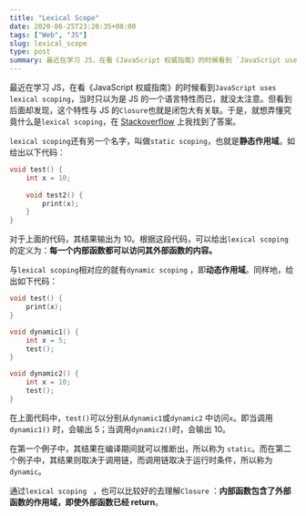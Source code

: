 ```yaml
---
title: "Lexical Scope"
date: 2020-06-25T23:20:35+08:00
tags: ["Web", "JS"]
slug: lexical_scope
type: post
summary: 最近在学习 JS，在看《JavaScript 权威指南》的时候看到 `JavaScript uses lexical scoping`，当时只以为是 JS 的一个语言特性而已，就没太注意。但看到后面却发现，这个特性与 JS 的 `Closure` 也就是闭包大有关联。于是，就想弄懂究竟什么是 `lexical scoping`。
---
```


最近在学习 JS，在看《JavaScript 权威指南》的时候看到`JavaScript uses lexical scoping`，当时只以为是 JS 的一个语言特性而已，就没太注意。但看到后面却发现，这个特性与 JS 的`Closure`也就是闭包大有关联。于是，就想弄懂究竟什么是`lexical scoping`，在 [Stackoverflow](https://stackoverflow.com/questions/1047454/what-is-lexical-scope) 上我找到了答案。

`lexical scoping`还有另一个名字，叫做`static scoping`，也就是**静态作用域**。如给出以下代码：

```c
void test() {
    int x = 10;
    
    void test2() {
        print(x);
    }
}
```

对于上面的代码，其结果输出为 10。根据这段代码，可以给出`lexical scoping` 的定义为：**每一个内部函数都可以访问其外部函数的内容。**

与`lexical scoping`相对应的就有`dynamic scoping` ，即**动态作用域**。同样地，给出如下代码：

```c
void test() {
    print(x);
}

void dynamic1() {
    int x = 5;
    test();
}

void dynamic2() {
    int x = 10;
    test();
}
```

在上面代码中，`test()`可以分别从`dynamic1`或`dynamic2` 中访问`x`。即当调用`dynamic1()` 时，会输出 5；当调用`dynamic2()`时，会输出 10。

在第一个例子中，其结果在编译期间就可以推断出，所以称为 `static`。而在第二个例子中，其结果则取决于调用链，而调用链取决于运行时条件，所以称为`dynamic`。

通过`lexical scoping ` ，也可以比较好的去理解`Closure` ：**内部函数包含了外部函数的作用域，即使外部函数已经 return**。